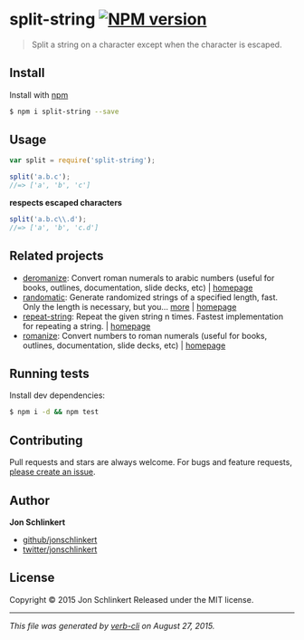 # split-string [![NPM version](https://badge.fury.io/js/split-string.svg)](http://badge.fury.io/js/split-string)

> Split a string on a character except when the character is escaped.

## Install

Install with [npm](https://www.npmjs.com/)

```sh
$ npm i split-string --save
```

## Usage

```js
var split = require('split-string');

split('a.b.c');
//=> ['a', 'b', 'c']
```

**respects escaped characters**

```js
split('a.b.c\\.d');
//=> ['a', 'b', 'c.d']
```

## Related projects

* [deromanize](https://www.npmjs.com/package/deromanize): Convert roman numerals to arabic numbers (useful for books, outlines, documentation, slide decks, etc) | [homepage](https://github.com/jonschlinkert/deromanize)
* [randomatic](https://www.npmjs.com/package/randomatic): Generate randomized strings of a specified length, fast. Only the length is necessary, but you… [more](https://www.npmjs.com/package/randomatic) | [homepage](https://github.com/jonschlinkert/randomatic)
* [repeat-string](https://www.npmjs.com/package/repeat-string): Repeat the given string n times. Fastest implementation for repeating a string. | [homepage](https://github.com/jonschlinkert/repeat-string)
* [romanize](https://www.npmjs.com/package/romanize): Convert numbers to roman numerals (useful for books, outlines, documentation, slide decks, etc) | [homepage](https://github.com/jonschlinkert/romanize)

## Running tests

Install dev dependencies:

```sh
$ npm i -d && npm test
```

## Contributing

Pull requests and stars are always welcome. For bugs and feature requests, [please create an issue](https://github.com/jonschlinkert/split-string/issues/new).

## Author

**Jon Schlinkert**

+ [github/jonschlinkert](https://github.com/jonschlinkert)
+ [twitter/jonschlinkert](http://twitter.com/jonschlinkert)

## License

Copyright © 2015 Jon Schlinkert
Released under the MIT license.

***

_This file was generated by [verb-cli](https://github.com/assemble/verb-cli) on August 27, 2015._
